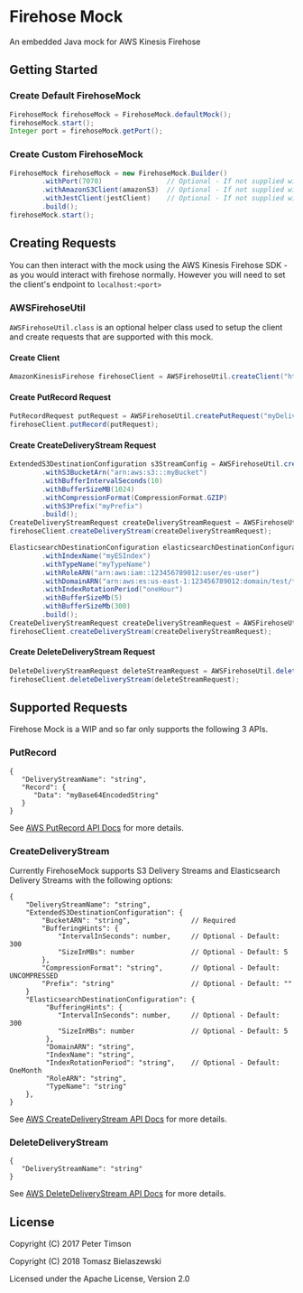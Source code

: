 # Firehose Mock
An embedded Java mock for AWS Kinesis Firehose

## Getting Started
### Create Default FirehoseMock
```java
FirehoseMock firehoseMock = FirehoseMock.defaultMock();
firehoseMock.start();
Integer port = firehoseMock.getPort(); 
```

### Create Custom FirehoseMock
```java
FirehoseMock firehoseMock = new FirehoseMock.Builder()
        .withPort(7070)                // Optional - If not supplied will use a random free port
        .withAmazonS3Client(amazonS3)  // Optional - If not supplied will use AmazonS3ClientBuilder.defaultClient()
        .withJestClient(jestClient)    // Optional - If not supplied will use JestClientFactory().getObject()
        .build();
firehoseMock.start();
```

## Creating Requests
You can then interact with the mock using the AWS Kinesis Firehose SDK - as you would interact with firehose normally. 
However you will need to set the client's endpoint to `localhost:<port>`

### AWSFirehoseUtil
`AWSFirehoseUtil.class` is an optional helper class used to setup the client and create requests that are supported with 
this mock. 

#### Create Client
```java
AmazonKinesisFirehose firehoseClient = AWSFirehoseUtil.createClient("http://127.0.0.1:7070", "eu-west-1");
```

#### Create PutRecord Request
```java
PutRecordRequest putRequest = AWSFirehoseUtil.createPutRequest("myDeliveryStream", "myData");
firehoseClient.putRecord(putRequest);
```

#### Create CreateDeliveryStream Request
```java
ExtendedS3DestinationConfiguration s3StreamConfig = AWSFirehoseUtil.createS3DeliveryStream()
        .withS3BucketArn("arn:aws:s3:::myBucket")
        .withBufferIntervalSeconds(10)
        .withBufferSizeMB(1024)
        .withCompressionFormat(CompressionFormat.GZIP)
        .withS3Prefix("myPrefix")
        .build();
CreateDeliveryStreamRequest createDeliveryStreamRequest = AWSFirehoseUtil.createS3DeliveryStreamRequest("myDeliverStream", s3StreamConfig);
firehoseClient.createDeliveryStream(createDeliveryStreamRequest);
```

```java
ElasticsearchDestinationConfiguration elasticsearchDestinationConfiguration = AWSFirehoseUtil.createElasticsearchDeliveryStream()
        .withIndexName("myESIndex")
        .withTypeName("myTypeName")
        .withRoleARN("arn:aws:iam::123456789012:user/es-user")
        .withDomainARN("arn:aws:es:us-east-1:123456789012:domain/test/*")
        .withIndexRotationPeriod("oneHour")
        .withBufferSizeMb(5)
        .withBufferSizeMb(300)
        .build();
CreateDeliveryStreamRequest createDeliveryStreamRequest = AWSFirehoseUtil.createElasticsearchDeliveryStreamRequest("myStream", elasticsearchDestinationConfiguration)
firehoseClient.createDeliveryStream(createDeliveryStreamRequest);
```

#### Create DeleteDeliveryStream Request
```java
DeleteDeliveryStreamRequest deleteStreamRequest = AWSFirehoseUtil.deleteDeliveryStreamRequest(streamName);
firehoseClient.deleteDeliveryStream(deleteStreamRequest);
```
## Supported Requests
Firehose Mock is a WIP and so far only supports the following 3 APIs.

### PutRecord
```
{
   "DeliveryStreamName": "string",
   "Record": { 
      "Data": "myBase64EncodedString"
   }
}
```
See [AWS PutRecord API Docs](http://docs.aws.amazon.com/firehose/latest/APIReference/API_PutRecord.html) for more details.

### CreateDeliveryStream
Currently FirehoseMock supports S3 Delivery Streams and Elasticsearch Delivery Streams with the following options:  
```
{
    "DeliveryStreamName": "string",
    "ExtendedS3DestinationConfiguration": {
        "BucketARN": "string",               // Required
        "BufferingHints": {
            "IntervalInSeconds": number,     // Optional - Default: 300
            "SizeInMBs": number              // Optional - Default: 5
        },
        "CompressionFormat": "string",       // Optional - Default: UNCOMPRESSED
        "Prefix": "string"                   // Optional - Default: ""
    }
    "ElasticsearchDestinationConfiguration": { 
         "BufferingHints": { 
            "IntervalInSeconds": number,     // Optional - Default: 300
            "SizeInMBs": number              // Optional - Default: 5
         },
         "DomainARN": "string",
         "IndexName": "string",
         "IndexRotationPeriod": "string",    // Optional - Default: OneMonth
         "RoleARN": "string",
         "TypeName": "string"
    },
}
``` 
See [AWS CreateDeliveryStream API Docs](http://docs.aws.amazon.com/firehose/latest/APIReference/API_CreateDeliveryStream.html) for more details.

### DeleteDeliveryStream

```
{
   "DeliveryStreamName": "string"
}
```
See [AWS DeleteDeliveryStream API Docs](http://docs.aws.amazon.com/firehose/latest/APIReference/API_DeleteDeliveryStream.html) for more details.

## License
Copyright (C) 2017 Peter Timson

Copyright (C) 2018 Tomasz Bielaszewski

Licensed under the Apache License, Version 2.0